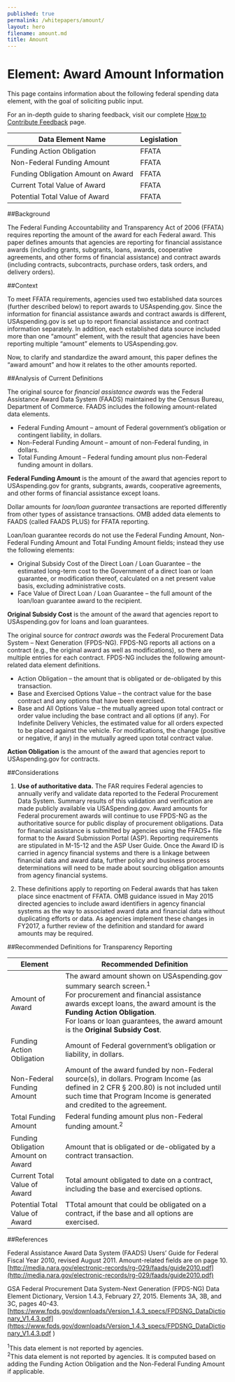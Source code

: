 ```yaml
---
published: true
permalink: /whitepapers/amount/
layout: hero
filename: amount.md
title: Amount
---
```


# Element: Award Amount Information

This page contains information about the following federal spending data element, with the goal of soliciting public input.

For an in-depth guide to sharing feedback, visit our complete [How to Contribute Feedback](/feedback/) page.

<table>
  <thead>
    <tr>
      <th scope ="col">Data Element Name</th>
      <th scope="col">Legislation</th>
    </tr>
  </thead>
  <tr>
    <td>Funding Action Obligation</td>
    <td>FFATA</td>
  </tr>
  <tr>
    <td>Non-Federal Funding Amount</td>
    <td>FFATA</td>
  </tr>
  <tr>
    <td>Funding Obligation Amount on Award</td>
    <td>FFATA</td>
  </tr>
  <tr>
    <td>Current Total Value of Award</td>
    <td>FFATA</td>
  </tr>
  <tr>
    <td>Potential Total Value of Award</td>
    <td>FFATA</td>
  </tr>
  </table>


##Background

The Federal Funding Accountability and Transparency Act of 2006 (FFATA) requires reporting the amount of the award for each Federal award.  This paper defines amounts that agencies are reporting for financial assistance awards (including grants, subgrants, loans, awards, cooperative agreements, and other forms of financial assistance) and contract awards (including contracts, subcontracts, purchase orders, task orders, and delivery orders).

##Context

To meet FFATA requirements, agencies used two established data sources (further described below) to report awards to USAspending.gov.  Since the information for financial assistance awards and contract awards is different, USAspending.gov is set up to report financial assistance and contract information separately.  In addition, each established data source included more than one “amount” element, with the result that agencies have been reporting multiple “amount” elements to USAspending.gov.  

Now, to clarify and standardize the award amount, this paper defines the “award amount” and how it relates to the other amounts reported.

##Analysis of Current Definitions

The original source for *financial assistance awards* was the Federal Assistance Award Data System (FAADS) maintained by the Census Bureau, Department of Commerce. FAADS includes the following amount-related data elements.  

* Federal Funding Amount – amount of Federal government’s obligation or contingent liability, in dollars.
* Non-Federal Funding Amount – amount of non-Federal funding, in dollars.
* Total Funding Amount – Federal funding amount plus non-Federal funding amount in dollars.

<b>Federal Funding Amount</b> is the amount of the award that agencies report to USAspending.gov for grants, subgrants, awards, cooperative agreements, and other forms of financial assistance except loans.

Dollar amounts for *loan/loan guarantee* transactions are reported differently from other types of assistance transactions.  OMB added data elements to FAADS (called FAADS PLUS) for FFATA reporting.  

Loan/loan guarantee records do not use the Federal Funding Amount, Non-Federal Funding Amount and Total Funding Amount fields; instead they use the following elements:

* Original Subsidy Cost of the Direct Loan / Loan Guarantee – the estimated long-term cost to the Government of a direct loan or loan guarantee, or modification thereof, calculated on a net present value basis, excluding administrative costs.
* Face Value of Direct Loan / Loan Guarantee – the full amount of the loan/loan guarantee award to the recipient.

<b>Original Subsidy Cost</b> is the amount of the award that agencies report to USAspending.gov for loans and loan guarantees.

The original source for *contract awards* was the Federal Procurement Data System – Next Generation (FPDS-NG).  FPDS-NG reports all actions on a contract (e.g., the original award as well as modifications), so there are multiple entries for each contract.  FPDS-NG includes the following amount-related data element definitions.

* Action Obligation – the amount that is obligated or de-obligated by this transaction.
* Base and Exercised Options Value – the contract value for the base contract and any options that have been exercised.  
* Base and All Options Value – the mutually agreed upon total contract or order value including the base contract and all options (if any).  For Indefinite Delivery Vehicles, the estimated value for all orders expected to be placed against the vehicle. For modifications, the change (positive or negative, if any) in the mutually agreed upon total contract value.

<b>Action Obligation</b> is the amount of the award that agencies report to USAspending.gov for contracts.

##Considerations

1.  <b>Use of authoritative data.</b>  The FAR requires Federal agencies to annually verify and validate data reported to the Federal Procurement Data System.  Summary results of this validation and verification are made publicly available via USASpending.gov.  Award amounts for Federal procurement awards will continue to use FPDS-NG as the authoritative source for public display of procurement obligations.  Data for financial assistance is submitted by agencies using the FFADS+ file format to the Award Submission Portal (ASP). Reporting requirements are stipulated in M-15-12 and the ASP User Guide.  Once the Award ID is carried in agency financial systems and there is a linkage between financial data and award data, further policy and business process determinations will need to be made about sourcing obligation amounts from agency financial systems. 

2.  These definitions apply to reporting on Federal awards that has taken place since enactment of FFATA.  OMB guidance issued in May 2015 directed agencies to include award identifiers in agency financial systems as the way to associated award data and financial data without duplicating efforts or data.  As agencies implement these changes in FY2017, a further review of the definition and standard for award amounts may be required.  

##Recommended Definitions for Transparency Reporting
<table>
  <thead>
    <tr>
      <th scope="col">Element</th>
      <th scope="col">Recommended Definition</th>
    </tr>
  </thead>
  <tr>
    <td>Amount of Award</td>
    <td>The award amount shown on USAspending.gov summary search screen.<sup>1</sup>
    <br>For procurement and financial assistance awards except loans, the award amount is the <strong>Funding Action Obligation</strong>.
    <br>For loans or loan guarantees, the award amount is the <strong>Original Subsidy Cost</strong>.
</td>
  </tr>
  <tr>
    <td>Funding Action Obligation</td>
    <td>Amount of Federal government’s obligation or liability, in dollars.</td>
  </tr>
  <tr>
    <td>Non-Federal Funding Amount</td>
    <td>Amount of the award funded by non-Federal source(s), in dollars. Program Income (as defined in 2 CFR § 200.80) is not included until such time that Program Income is generated and credited to the agreement.</td>
  </tr>
  <tr>
    <td>Total Funding Amount</td>
    <td>Federal funding amount plus non-Federal funding amount.<sup>2</sup></td>
  </tr>
  <tr>
    <td>Funding Obligation Amount on Award</td>
    <td>Amount that is obligated or de-obligated by a contract transaction.</td>
  </tr>
  <tr>
    <td>Current Total Value of Award</td>
    <td>Total amount obligated to date on a contract, including the base and exercised options.</td>
  </tr>
  <tr>
    <td>Potential Total Value of Award</td>
    <td>TTotal amount that could be obligated on a contract, if the base and all options are exercised.</td>
  </tr>
</table>

##References

Federal Assistance Award Data System (FAADS) Users’ Guide for Federal Fiscal Year 2010, revised August 2011. Amount-related fields are on page 10.
[http://media.nara.gov/electronic-records/rg-029/faads/guide2010.pdf](http://media.nara.gov/electronic-records/rg-029/faads/guide2010.pdf)

GSA Federal Procurement Data System-Next Generation (FPDS-NG) Data Element Dictionary, Version 1.4.3, February 27, 2015. Elements 3A, 3B, and 3C, pages 40-43.
[https://www.fpds.gov/downloads/Version_1.4.3_specs/FPDSNG_DataDictionary_V1.4.3.pdf](https://www.fpds.gov/downloads/Version_1.4.3_specs/FPDSNG_DataDictionary_V1.4.3.pdf )

<sup>1</sup>This data element is not reported by agencies.<br>
<sup>2</sup>This data element is not reported by agencies. It is computed based on adding the Funding Action Obligation and the Non-Federal Funding Amount if applicable.

